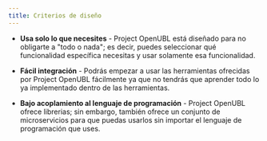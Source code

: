 ```yaml
---
title: Criterios de diseño
---
```


- **Usa solo lo que necesites** - Project OpenUBL está diseñado para no obligarte a "todo o nada"; es decir, puedes seleccionar qué funcionalidad específica necesitas y usar solamente esa funcionalidad.

- **Fácil integración** - Podrás empezar a usar las herramientas ofrecidas por Project OpenUBL fácilmente ya que no tendrás que aprender todo lo ya implementado dentro de las herramientas.

- **Bajo acoplamiento al lenguaje de programación** - Project OpenUBL ofrece librerias; sin embargo, también ofrece un conjunto de microservicios para que puedas usarlos sin importar el lenguaje de programación que uses.
